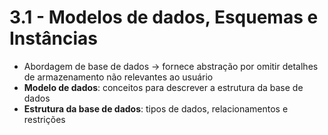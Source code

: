 # 3.1 - Modelos de dados, Esquemas e Instâncias

* Abordagem de base de dados -> fornece abstração por omitir detalhes de armazenamento não relevantes ao usuário
* **Modelo de dados**: conceitos para descrever a estrutura da base de dados
* **Estrutura da base de dados**: tipos de dados, relacionamentos e restrições